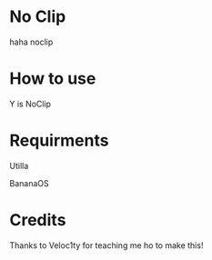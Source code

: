 # No Clip
haha noclip
# How to use
Y is NoClip
# Requirments
Utilla

BananaOS
# Credits
Thanks to Veloc1ty for teaching me ho to make this!